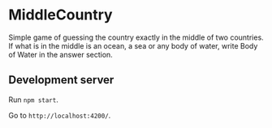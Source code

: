 # MiddleCountry

Simple game of guessing the country exactly in the middle of two countries.
If what is in the middle is an ocean, a sea or any body of water, write Body of Water in the answer section.


## Development server

Run `npm start`. 

Go to `http://localhost:4200/`.


